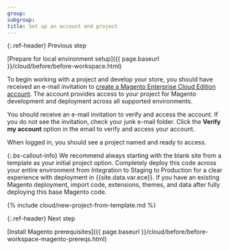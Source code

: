 ```yaml
---
group:
subgroup:
title: Set up an account and project
---
```


{:.ref-header}
Previous step

[Prepare for local environment setup]({{ page.baseurl }}/cloud/before/before-workspace.html)

To begin working with a project and develop your store, you should have received an e-mail invitation to [create a Magento Enterprise Cloud Edition account](https://accounts.magento.cloud). The account provides access to your project for Magento development and deployment across all supported environments.

You should receive an e-mail invitation to verify and access the account. If you do not see the invitation, check your junk e-mail folder. Click the **Verify my account** option in the email to verify and access your account.

When logged in, you should see a project named and ready to access.

{:.bs-callout-info}
We recommend always starting with the blank site from a template as your initial project option. Completely deploy this code across your entire environment from Integration to Staging to Production for a clear experience with deployment in {{site.data.var.ece}}. If you have an existing Magento deployment, import code, extensions, themes, and data after fully deploying this base Magento code.

{% include cloud/new-project-from-template.md %}

{:.ref-header}
Next step

[Install Magento prerequisites]({{ page.baseurl }}/cloud/before/before-workspace-magento-prereqs.html)
